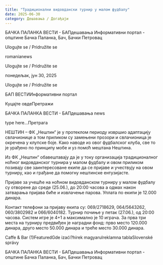 ```yaml
---
title: "Традиционални видовдански турнир у малом фудбалу"
date: 2025-06-30
category: Дешавања / Догађаји
---
```


БАЧКА ПАЛАНКА ВЕСТИ - БАПдешавања Информативни портал - општине Бачка Паланка, Бач, Бачки Петровац

Ulogujte se / Pridružite se

romanianews

Ulogujte se / Pridružite se

понедељак, јун 30, 2025

Ulogujte se / Pridružite se

БАП ВЕСТИИнформативни портал

Куцајте овдеПретражи

БАЧКА ПАЛАНКА ВЕСТИ - БАПдешавања news

type here...Претрага

НЕШТИН – ФК „Нештин“ је у протеклом периоду извршио адаптацију свлачионице а том приликом су замењени прозори и свлачионица је окречена у клупске боје. Како наводе из овог фудбалског клуба, све то је урађено по принципу мобе и уз помоћ мештана Нештина.


Из ФК „Нештин“ обавештавају да је у току организација традиционалног ноћног видовданског турнира у малом фудбалу и овом приликом позивају све заинтересоване екипе да се пријаве и учествују на овом турниру, као и грађане да помогну нештинске ентузијасте.


Пријаве за учешће на ноћном видовданском турниру у малом фудбалу су отворене до среде (25.06.), до 20:00 часова а одмах након затварања пријава биће и извлачење парова. Уплата по екипи је 12.000 динара.


Контакт телефони за пријаву екипа су: 069/2718629, 064/5643262, 060/3802982 и 066/6040182.
Турнир почиње у петак (27.06.), од 20:00 часова. Систем игре је 4+1 а максимално је 10 играча. За прва три места на турниру предвиђен је наградни фонд: прво место 120.000 динара, друго место 50.000 динара и треће место 30.000 динара.

Caffe & Bar (1)FeaturedGde izaći?hírek magyarulreklamna tablaSlovenské správy

БАЧКА ПАЛАНКА ВЕСТИ - БАПдешавања Информативни портал - општине Бачка Паланка, Бач, Бачки Петровац
